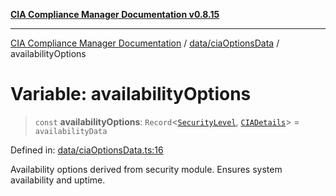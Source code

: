 [**CIA Compliance Manager Documentation v0.8.15**](../../../README.md)

***

[CIA Compliance Manager Documentation](../../../modules.md) / [data/ciaOptionsData](../README.md) / availabilityOptions

# Variable: availabilityOptions

> `const` **availabilityOptions**: `Record`\<[`SecurityLevel`](../../../types/cia/type-aliases/SecurityLevel.md), [`CIADetails`](../../../types/interfaces/CIADetails.md)\> = `availabilityData`

Defined in: [data/ciaOptionsData.ts:16](https://github.com/Hack23/cia-compliance-manager/blob/50a3bb1fa64948444e36c06fee075b5043350db0/src/data/ciaOptionsData.ts#L16)

Availability options derived from security module.
Ensures system availability and uptime.
